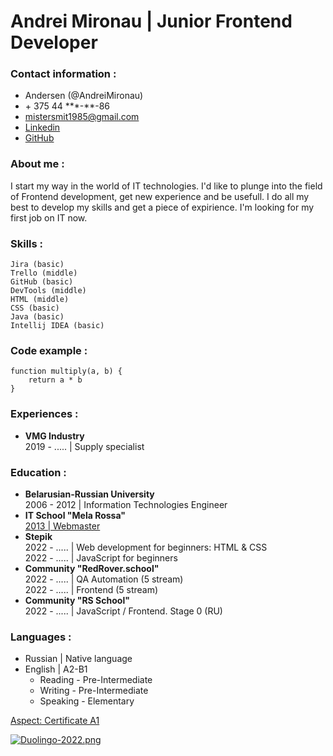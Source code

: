 # Andrei Mironau | Junior Frontend Developer

### Contact information :
* Andersen (@AndreiMironau)
* \+ 375 44 \*\*\*-\*\*-86
* mistersmit1985@gmail.com
* [Linkedin][1]
* [GitHub][2]

[1]: http://www.linkedin.com/in/andreimironau/        "Linkedin"
[2]: http://github.com/AndreiMironau                  "GitHub"
### About me :
I start my way in the world of IT technologies. I'd like to plunge into the field of Frontend development, get new experience and be usefull. I do all my best to develop my skills and get a piece of expirience. I'm looking for my first job on IT now.
### Skills :
    Jira (basic)
    Trello (middle)
    GitHub (basic)
    DevTools (middle)
    HTML (middle)
    CSS (basic)
    Java (basic)
    Intellij IDEA (basic)  
    
### Code example :
```
function multiply(a, b) {
    return a * b
}
```
### Experiences :
* **VMG Industry**  
2019 - ..... | Supply specialist
### Education :
* **Belarusian-Russian University**  
2006 - 2012 | Information Technologies Engineer
* **IT School "Mela Rossa"**  
[2013 | Webmaster][4]
* **Stepik**  
2022 - ..... | Web development for beginners: HTML & CSS  
2022 - ..... | JavaScript for beginners
* **Community "RedRover.school"**  
2022 - ..... | QA Automation (5 stream)  
2022 - ..... | Frontend (5 stream)
* **Community "RS School"**  
2022 - ..... | JavaScript / Frontend. Stage 0 (RU)

[4]: https://drive.google.com/file/d/1GoQZskeCCnUDd1Zpu7QZylmOkvr_LYFz/view?usp=share_link        "Mella Rossa"

### Languages :
* Russian \| Native language
* English \| A2-B1
    * Reading - Pre-Intermediate
    * Writing - Pre-Intermediate  
    * Speaking - Elementary  

[Aspect: Certificate A1][3]

[3]: https://drive.google.com/file/d/15TYQYEpdpLzaluc1NQfByckRGWFwxubo/view?usp=share_link        "Certificate"
[![Duolingo-2022.png](https://i.postimg.cc/5y4txHWV/Duolingo-2022.png)](https://postimg.cc/S2P4dxKT)
